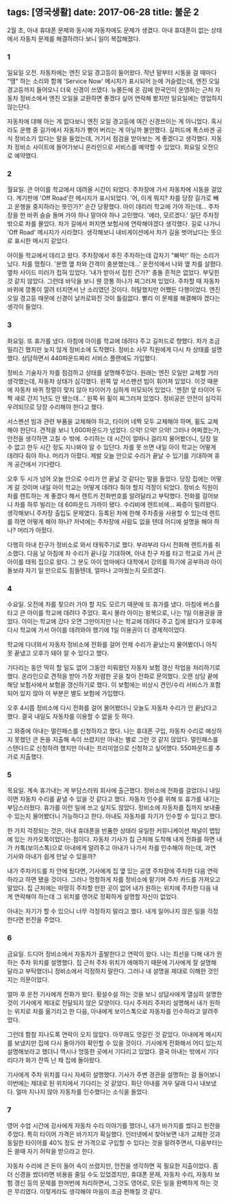 tags: [영국생활]
date: 2017-06-28
title: 불운 2
---
2월 초, 아내 휴대폰 문제와 동시에 자동차에도 문제가 생겼다. 아내 휴대폰이 없는 상태에서 자동차 문제를 해결하려다 보니 일이 복잡해졌다.
<!--more-->

### 1
일요일 오전. 자동차에는 엔진 오일 경고등이 들어왔다. 작년 말부터 시동을 걸 때마다 "땡" 하는 소리와 함께 'Service Now' 메시지가 표시되어 눈에 거슬렸는데, 엔진 오일 경고등까지 들어오니 더욱 신경이 쓰였다. 뉴몰든에 온 김에 한국인이 운영하는 근처 자동차 정비소에서 엔진 오일을 교환하면 좋겠다 싶어 연락해 봤지만 일요일에는 영업하지 않는단다.

자동차에 대해 아는 게 없다보니 엔진 오일 경고등에 여간 신경쓰이는 게 아니었다. 혹시라도 운행 중 길가에서 자동차가 뻗어 버리는 게 아닐까 불안했다. 길퍼드에 폭스바겐 공식 정비소가 있다는 말을 들었는데, 거기서 점검을 받아보는 게 좋겠다고 생각했다. 자동차 정비소 사이트에 들어가보니 온라인으로 서비스를 예약할 수 있었다. 화요일 오전으로 예약했다.

### 2
월요일. 큰 아이를 학교에서 데려올 시간이 되었다. 주차장에 가서 자동차에 시동을 걸었다. 계기판에 'Off Road'란 메시지가 표시되었다. '어, 이게 뭐지? 차를 당장 길가로 빼고 운행을 중지하라는 뜻인가?' 순간 당황했다. 아이 데리러 학교에 가야 하는데... 주차장을 한 바퀴 슬슬 돌며 가야 하나 말아야 하나 고민했다. '에라, 모르겠다.' 일단 주차장 밖으로 차를 몰았다. 차가 길에서 퍼지면 보험사에 연락해야겠다 생각했다. 길로 나가니 'Off Road' 메시지가 사라졌다. 생각해보니 내비게이션에서 차가 길을 벗어났다는 뜻으로 표시한 메시지 같았다.

아이들 학교에서 데리고 왔다. 주차장에서 후진 주차하는데 갑자기 "빠박!' 하는 소리가 났다. 차를 멈췄다. '분명 옆 차와 간격이 충분했는데...' 운전석에서 나와 옆 차를 살폈다. 옆차 사이드 미러가 접혀 있었다. '내가 받아서 접힌 건가?' 충돌 흔적은 없었다. 부딪힌 것 같지 않았다. 그런데 바닥을 보니 웬 깡통 하나가 찌그러져 있었다. 주차할 때 자동차 바퀴에 깡통이 깔려 터지면서 난 소리였던 것이다. 허탈했지만 어쨌든 다행이었다. 엔진 오일 경고등 때문에 신경이 날카로와진 것이 틀림없다. 빨리 이 문제를 해결해야 겠다는 생각이 들었다.

### 3
화요일. 또 휴가를 냈다. 아침에 아이를 학교에 데려다 주고 길퍼드로 향했다. 차가 조금 밀리긴 했지만 늦지 않게 정비소에 도착했다. 정비소 사무 직원에게 다시 차 상태를 설명했다. 상담하면서 440파운드짜리 서비스 플랜에도 가입했다.

정비소 기술자가 차를 점검하고 상태를 설명해주었다. 원래는 엔진 오일만 교체할 거라 생각했는데, 자동차 상태가 심각했다. 왼쪽 앞 서스펜션 빔이 휘어져 있었다. 이것 때문에 자동차 바퀴 정렬이 맞지 않아 타이어가 심하게 마모되어 있었다. '젠장! 앞 타이어 두짝 새로 간지 1년도 안 됐는데...' 왼쪽 뒤 휠이 찌그러져 있었다. 정비공은 안전이 심각히 우려되므로 당장 수리해야 한다고 했다.

서스펜션 빔과 관련 부품을 교체해야 하고, 타이어 네짝 모두 교체해야 하며, 휠도 교체해야 한단다. 견적을 보니 1,600파운드가 넘었다. 으악! 으악! 으악! 그러나 어쩌겠는가, 안전을 생각하면 고칠 수 밖에. 수리하는 데 시간이 얼마나 걸리지 물어봤더니, 당장 알 수 없고 한두 시간 정도 지나봐야 알 수 있단다. 차를 못 쓰면 내일 아이 학교는 어떻게 데려다 줘야 하나. 머리가 아팠다. 제발 오늘 안으로 수리가 끝날 수 있기를 기대하며 휴게 공간에서 기다렸다.

오후 두 시가 넘어 오늘 안으로 수리가 안 끝날 것 같다는 말을 들었다. 당장 집에는 어떻게 갈 것이며 내일 아이 학교는 어떻게 데려다 줘야 할지 걱정이 되었다. 정비소 직원이 차를 렌트하는 게 좋겠다 해서 렌트카 전화번호를 알려달라고 부탁했다. 전화를 걸어보니 차를 하루 빌리는 데 60파운드 가까이 됐다. 수리비에 렌트비에... 짜증이 밀려왔다. 생각해보니 주차장 출입도 문제였다. 등록된 차에 한해 주차증을 사용할 수 있는데 렌트를 하면 어떻게 해야 하나? 저녁에는 주차장에 사람도 없을 텐데 어디에 설명을 해야 하나? 머리가 아팠다.

다행히 아내 친구가 정비소로 와서 태워주기로 했다. 부랴부랴 다시 전화해 렌트카를 취소했다. 다음 날 아침에 차 수리가 끝나길 기대하며, 아내 친구 차를 타고 학교로 가서 큰 아이를 태워 집으로 왔다. 그 분도 아이 엄마에다 대학에서 강의를 하기에 공부하랴 아이 돌보랴 자기 일 만으로도 힘들텐데, 얼마나 고마웠는지 모르겠다.

### 4
수요일. 오전에 차를 찾으러 가야 할 지도 모르기 때문에 또 휴가를 냈다. 아침에 버스를 타고 큰 아이를 학교에 데려다 주었다. 혹시 몰라 아이는 왕복으로, 나는 1일 이용권을 끊었다. 아이는 학교에 갔다 오면 그만이지만 나는 학교에 데려다 주고 집에 왔다가 오후에 다시 학교에 가서 아이를 데려와야 했기에 1일 이용권이 더 경제적이었다.

학교에 다녀와서 자동차 정비소에 전화를 걸어 언제 수리가 끝났는지 물어봤더니 아직 못 끝냈고 오후가 돼야 알 수 있다고 했다.

기다리는 동안 딱히 할 일도 없어 그동안 미뤄왔던 자동차 보험 갱신 작업을 처리하기로 했다. 온라인으로 견적을 받아 가장 저렴한 곳을 찾아 전화로 문의했다. 오랜 상담 끝에 해당 보험사에서 보험을 갱신하기로 했다. 이 보험에는 비상시 견인/수리 서비스가 포함되어 있지 않아 이 부분은 별도 보험에 가입했다.

오후 4시쯤 정비소에 다시 전화를 걸어 물어봤더니 오늘도 자동차 수리가 안 끝났다고 했다. 결국 내일도 자동차를 이용할 수 없을 듯 하다.

그 와중에 아내는 멀린패스를 신청하자고 했다. 나는 휴대폰 구입, 자동차 수리로 예상하지 못했던 큰 돈을 지출해 속이 쓰렸지만 아내는 별로 그런 것 같지 않았다. 멀린패스를 스탠다드로 신청하려 했지만 아내는 프리미엄으로 신청하고 싶어했다. 550파운드를 추가로 지출했다.

### 5
목요일. 계속 휴가내는 게 부담스러워 회사에 출근했다. 정비소에 전화를 걸었더니 내일이면 자동차 수리를 끝낼 수 있을 것 같다고 했다. 자동차 인수를 위해 또 휴가를 내기는 부담스러웠다. 휴가를 이런 일에 쓰고 싶지도 않았다. 정비소에 자동차를 집까지 보내줄 수 있는지 물어봤더니 가능하다고 한다. 아내도 자동차를 자기가 인수할 수 있다고 했다.

한 가지 걱정되는 것은, 아내 휴대폰을 반품한 상태라 유일한 커뮤니케이션 채널이 랩탑에 있는 카카오톡이었다는 점이다. 자동차 기사가 집 근처에 도착해 내게 전화를 하면 내가 카톡(보이스톡)으로 아내에게 알려주고 아내가 나가서 차를 인수해야 하는데, 과연 기사와 아내가 쉽게 만날 수 있을까?

내가 주차카드를 차 안에 뒀다면, 기사에게 집 옆 있는 공영 주차장에 주차한 다음 연락하라고 하면 됐을 것이다. 그러나 멍청하게 차를 정비소에 맡기며 주차 카드를 가져오고 말았다. 집 근처에는 마땅히 주차할 만한 곳이 없어 내가 원하는 위치에 주차한 다음 내게 연락해야 하는데 그 위치를 영어로 정확하게 설명할 자신이 없었다.

아내는 자기가 할 수 있으니 너무 걱정하지 말라고 했다. 내게 일어나지 않은 일을 걱정한다면 핀잔을 주었다.

### 6
금요일. 드디어 정비소에서 자동차가 출발한다고 연락이 왔다. 나는 최선을 다해 내가 원하는 주차 위치를 설명했다. 집 근처 주차 위치가 애매하기 때문에 기사에게 잘 설명해 달라고 부탁했더니 정비소에서 걱정하지 말란다. 그러나 내 설명을 제대로 이해한 것인지는 의문이었다.

얼마 후 운전 기사에게 전화가 왔다. 횡설수설 하는 것을 보니 상담사에게 열심히 설명한 것이 기사에게 제대로 전달되지 않은 모양이다. 다시 주저리 주저리 설명해서 내가 원하는 위치로 차를 옮기라고 한 다음, 아내에게 보이스톡으로 자동차를 인수하라고 알려주었다.

그런데 함참 지나도록 연락이 오지 않았다. 아무래도 엇갈린 것 같았다. 아내에게 메시지를 보냈지만 집에 다시 돌아가야 확인할 수 있을 것이다. 기사에게 전화해서 어디 있는지 설명해보라고 했더니 역시나 엉뚱한 곳에서 기다리고 있었다. 결국 아내는 밖에서 기다리다가 화가 잔뜩 난 채 집에 돌아왔다.

기사에게 주차 위치를 다시 자세히 설명했다. 기사가 주변 경관을 설명하는 걸 들어보니 이번에는 제대로 된 위치에서 기다리는 것 같았다. 화단 아내를 겨우 달래 다시 내보냈다. 얼마 지나지 않아 자동차를 인수했다는 소식을 들었다.

### 7
영어 수업 시간에 강사에게 자동차 수리 이야기를 했더니, 내가 바가지를 썼다고 핀잔을 주었다. 특히 타이어 가격은 바가지가 확실했다. 인터넷에서 찾아보면 내가 교체한 것과 동일한 타이어를 40% 정도 싼 가격으로 구입할 수 있다는 것을 알려주면서, 다음부터는 돈 쓸때 자기 허락을 받으라고 한다.

자동차 수리에 큰 돈이 들어 속이 쓰렸지만, 안전을 생각하면 꼭 필요한 지출이었다. 좀더 신경을 썼더라면 비용을 줄일 수도 있었겠지만, 휴대폰 문제, 자동차 수리, 자동차 보험 갱신 등의 문제를 한꺼번에 처리하면서, 그것도 영어로, 모든 일을 완벽하게 하는 것은 무리였다. 이렇게라도 생각해야 마음이 조금 편해질 것 같다.
